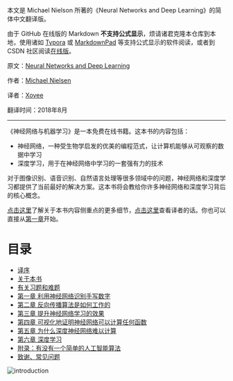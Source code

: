 本文是 Michael Nielson 所著的《Neural Networks and Deep Learning》的简体中文翻译版。

由于 GitHub 在线版的 Markdown **不支持公式显示**，烦请诸君克隆本仓库到本地，使用诸如 [Typora](https://typora.io/) 或 [MarkdownPad](http://markdownpad.com/) 等支持公式显示的软件阅读，或者到 CSDN 社区阅读[在线版](https://blog.csdn.net/xovee/article/details/81384670)。

原文：[Neural Networks and Deep Learning](http://neuralnetworksanddeeplearning.com)

作者：[Michael Nielsen](http://michaelnielsen.org)

译者：[Xovee](https://xovee.cn)

翻译时间：2018年8月

[]( 修改者：[dzyim](https://github.com/dzyim) )

[]( 修改时间：2020年7月 )

-----

《神经网络与机器学习》是一本免费在线书籍。这本书的内容包括：
- 神经网络，一种受生物学启发的优美的编程范式，让计算机能够从可观察的数据中学习
- 深度学习，用于在神经网络中学习的一套强有力的技术

对于图像识别、语音识别、自然语言处理等很多领域中的问题，神经网络和深度学习都提供了当前最好的解决方案。这本书将会教给你许多神经网络和深度学习背后的核心概念。

[点击这里](./About.md)了解关于本书内容侧重点的更多细节，[点击这里](./Translator-Forewords.md)查看译者的话。你也可以直接从[第一章](./Chapter-1.md)开始。

# 目录
- [译序](./Translator-Forewords.md)
- [关于本书](About.md)
- [有关习题和难题](On-the-exercises-and-problems.md)
- [第一章 利用神经网络识别手写数字](Chapter-1.md)
- [第二章 反向传播算法是如何工作的](Chapter-2.md)
- [第三章 提升神经网络学习的效果](Chapter-3.md)
- [第四章 可视化地证明神经网络可以计算任何函数](Chapter-4.md)
- [第五章 为什么深度神经网络难以计算](Chapter-5.md)
- [第六章 深度学习](Chapter-6.md)
- [附录：有没有一个简单的人工智能算法](Appendix.md)
- [致谢、常见问题](Acknowledgements-Frequently-asked-questions.md)

![introduction](./pics/introduction.png)
